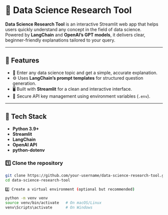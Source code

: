 # 🧠 Data Science Research Tool

**Data Science Research Tool** is an interactive Streamlit web app that helps users quickly understand any concept in the field of data science.  
Powered by **LangChain** and **OpenAI’s GPT models**, it delivers clear, beginner-friendly explanations tailored to your query.

---

## 🌟 Features

- 🧩 Enter any data science topic and get a simple, accurate explanation.  
- ⚙️ Uses **LangChain’s prompt templates** for structured question generation.  
- 🖥️ Built with **Streamlit** for a clean and interactive interface.  
- 🔐 Secure API key management using environment variables (`.env`).

---

## 🧰 Tech Stack

- **Python 3.9+**  
- **Streamlit**  
- **LangChain**  
- **OpenAI API**  
- **python-dotenv**

### 1️⃣ Clone the repository
```bash
git clone https://github.com/your-username/data-science-research-tool.git
cd data-science-research-tool

2️⃣ Create a virtual environment (optional but recommended)

python -m venv venv
source venv/bin/activate   # On macOS/Linux
venv\Scripts\activate      # On Windows
